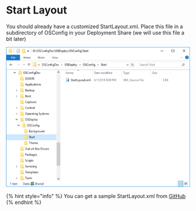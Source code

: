# Start Layout

You should already have a customized StartLayout.xml.  Place this file in a subdirectory of OSConfig in your Deployment Share \(we will use this file a bit later\)

![](../../.gitbook/assets/2018-08-07_21-17-00.png)

{% hint style="info" %}
You can get a sample StartLayout.xml from [GitHub](https://github.com/OSDeploy/OSConfig.Development/tree/master/Start)
{% endhint %}

